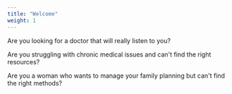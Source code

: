 ```yaml
---
title: "Welcome"
weight: 1
---
```


Are you looking for a doctor that will really listen to you?

Are you struggling with chronic medical issues and can't find the right resources?

Are you a woman who wants to manage your family planning but can't find the right methods?

